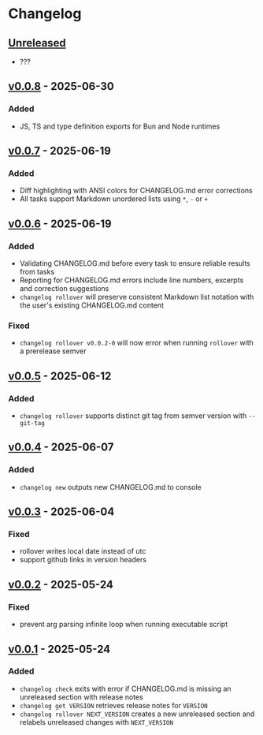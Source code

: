 # Changelog

## [Unreleased]

- ???

## [v0.0.8] - 2025-06-30

### Added

- JS, TS and type definition exports for Bun and Node runtimes

## [v0.0.7] - 2025-06-19

### Added

- Diff highlighting with ANSI colors for CHANGELOG.md error corrections
- All tasks support Markdown unordered lists using `*`, `-` or `+`

## [v0.0.6] - 2025-06-19

### Added

- Validating CHANGELOG.md before every task to ensure reliable results from
  tasks
- Reporting for CHANGELOG.md errors include line numbers, excerpts and
  correction suggestions
- `changelog rollover` will preserve consistent Markdown list notation with
  the user's existing CHANGELOG.md content

### Fixed

- `changelog rollover v0.0.2-0` will now error when running `rollover` with a
  prerelease semver

## [v0.0.5] - 2025-06-12

### Added

- `changelog rollover` supports distinct git tag from semver version with `--git-tag`

## [v0.0.4] - 2025-06-07

### Added

- `changelog new` outputs new CHANGELOG.md to console

## [v0.0.3] - 2025-06-04

### Fixed

- rollover writes local date instead of utc
- support github links in version headers

## [v0.0.2] - 2025-05-24

### Fixed

- prevent arg parsing infinite loop when running executable script

## [v0.0.1] - 2025-05-24

### Added

- `changelog check` exits with error if CHANGELOG.md is missing an unreleased section with release notes
- `changelog get VERSION` retrieves release notes for `VERSION`
- `changelog rollover NEXT_VERSION` creates a new unreleased section and relabels unreleased changes with `NEXT_VERSION`

[Unreleased]: https://github.com/eighty4/changelog/compare/v0.0.8...HEAD
[v0.0.8]: https://github.com/eighty4/changelog/compare/v0.0.7...v0.0.8
[v0.0.7]: https://github.com/eighty4/changelog/compare/v0.0.6...v0.0.7
[v0.0.6]: https://github.com/eighty4/changelog/compare/v0.0.5...v0.0.6
[v0.0.5]: https://github.com/eighty4/changelog/compare/v0.0.4...v0.0.5
[v0.0.4]: https://github.com/eighty4/changelog/compare/v0.0.3...v0.0.4
[v0.0.3]: https://github.com/eighty4/changelog/compare/v0.0.2...v0.0.3
[v0.0.2]: https://github.com/eighty4/changelog/compare/v0.0.1...v0.0.2
[v0.0.1]: https://github.com/eighty4/changelog/releases/tag/v0.0.1
